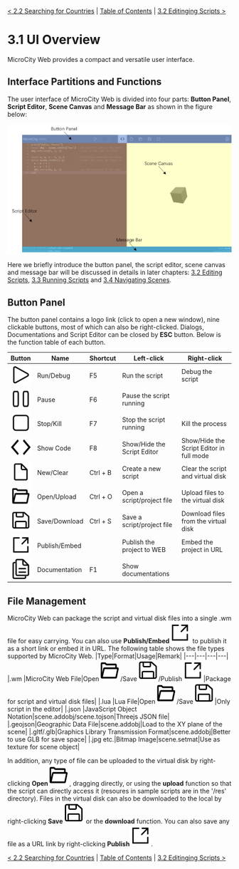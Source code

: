 [< 2.2 Searching for Countries](2.2_searching_for_countries.md) | [Table of Contents](readme.md) | [3.2 Editinging Scripts >](3.2_editing_scripts.md)

# 3.1 UI Overview
MicroCity Web provides a compact and versatile user interface.

## Interface Partitions and Functions
The user interface of MicroCity Web is divided into four parts: **Button Panel**, **Script Editor**, **Scene Canvas** and **Message Bar** as shown in the figure below:

![ui](./img/ui_overview.png)

Here we briefly introduce the button panel, the script editor, scene canvas and message bar will be discussed in details in later chapters: [3.2 Editing Scripts](3.2_editing_scripts.md), [3.3 Running Scripts](3.3_running_scripts.md) and [3.4 Navigating Scenes](3.4_navigating_scenes.md).

## Button Panel
The button panel contains a logo link (click to open a new window), nine clickable buttons, most of which can also be right-clicked. Dialogs, Documentations and Script Editor can be closed by **ESC** button. Below is the function table of each button.

|Button|Name|Shortcut|Left-click|Right-click|
|---|---|---|---|---|
|![](../img/play.svg)    |Run/Debug    |F5|Run the script|Debug the script|
|![](../img/pause.svg)   |Pause        |F6|Pause the script running||
|![](../img/stop.svg)    |Stop/Kill    |F7|Stop the script running|Kill the process|
|![](../img/code.svg)    |Show Code    |F8|Show/Hide the Script Editor|Show/Hide the Script Editor in full mode|
|![](../img/new.svg)     |New/Clear    |Ctrl + B|Create a new script|Clear the script and virtual disk|
|![](../img/open.svg)    |Open/Upload  |Ctrl + O|Open a script/project file|Upload files to the virtual disk|
|![](../img/save.svg)    |Save/Download|Ctrl + S|Save a script/project file|Download files from the virtual disk|
|![](../img/publish.svg) |Publish/Embed||Publish the project to WEB|Embed the project in URL|
|![](../img/doc.svg)     |Documentation|F1|Show documentations||

## File Management
MicroCity Web can package the script and virtual disk files into a single .wm file for easy carrying. You can also use **Publish/Embed**![](../img/publish.svg) to publish it as a short link or embed it in URL. The following table shows the file types supported by MicroCity Web.
|Type|Format|Usage|Remark|
|---|---|---|---|
|.wm     |MicroCity Web File|Open![](../img/open.svg)/Save![](../img/save.svg)/Publish![](../img/publish.svg)|Package for script and virtual disk files|
|.lua    |Lua File|Open![](../img/open.svg)/Save![](../img/save.svg)|Only script in the editor|
|.json   |JavaScript Object Notation|scene.addobj/scene.tojson|Threejs JSON file|
|.geojson|Geographic Data File|scene.addobj|Load to the XY plane of the scene|
|.gltf/.glb|Graphics Library Transmission Format|scene.addobj|Better to use GLB for save space|
|.jpg etc.|Bitmap Image|scene.setmat|Use as texture for scene object|

In addition, any type of file can be uploaded to the virtual disk by right-clicking **Open**![](../img/open.svg), dragging directly, or using the **upload** function so that the script can directly access it (resoures in sample scripts are in the '/res' directory). Files in the virtual disk can also be downloaded to the local by right-clicking **Save**![](../img/save.svg) or the **download** function. You can also save any file as a URL link by right-clicking **Publish**![](../img/publish.svg).

[< 2.2 Searching for Countries](2.2_searching_for_countries.md) | [Table of Contents](readme.md) | [3.2 Editinging Scripts >](3.2_editing_scripts.md)